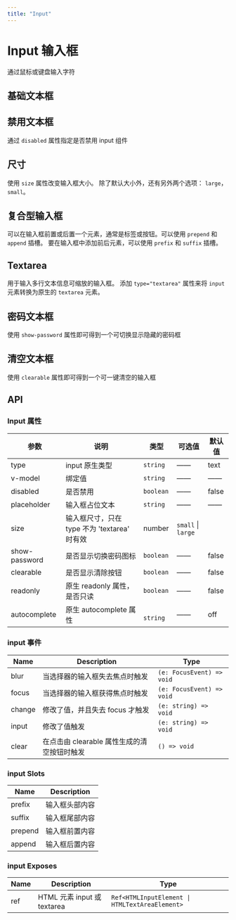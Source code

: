 ```yaml
---
title: "Input"
---
```


# Input 输入框

通过鼠标或键盘输入字符

## 基础文本框

<preview path="../demo/Input/basic.vue"></preview>

## 禁用文本框

通过 `disabled` 属性指定是否禁用 input 组件

<preview path="../demo/Input/disabled.vue"></preview>

## 尺寸

使用 `size` 属性改变输入框大小。 除了默认大小外，还有另外两个选项： `large`， `small`。

<preview path="../demo/Input/size.vue"></preview>

## 复合型输入框

可以在输入框前置或后置一个元素，通常是标签或按钮。可以使用 `prepend` 和 `append` 插槽。 要在输入框中添加前后元素，可以使用 `prefix` 和 `suffix` 插槽。

<preview path="../demo/Input/mixtureInput.vue"></preview>

## Textarea

用于输入多行文本信息可缩放的输入框。 添加 `type="textarea"` 属性来将 `input` 元素转换为原生的 `textarea` 元素。

<preview path="../demo/Input/textarea.vue"></preview>

## 密码文本框

使用 `show-password` 属性即可得到一个可切换显示隐藏的密码框

<preview path="../demo/Input/passwordInput.vue"></preview>

## 清空文本框

使用 `clearable` 属性即可得到一个可一键清空的输入框

<preview path="../demo/Input/clearable.vue"></preview>

## API

### Input 属性

| 参数          | 说明                                         | 类型      | 可选值             | 默认值 |
| ------------- | -------------------------------------------- | --------- | ------------------ | ------ |
| type          | input 原生类型                               | `string`  | ——                 | text   |
| v-model       | 绑定值                                       | `string`  | ——                 | ——     |
| disabled      | 是否禁用                                     | `boolean` | ——                 | false  |
| placeholder   | 输入框占位文本                               | `string`  | ——                 | ——     |
| size          | 输入框尺寸，只在 type 不为 'textarea' 时有效 | number    | `small` \| `large` |        |
| show-password | 是否显示切换密码图标                         | `boolean` | ——                 | false  |
| clearable     | 是否显示清除按钮                             | `boolean` | ——                 | false  |
| readonly      | 原生 readonly 属性，是否只读                 | `boolean` | ——                 | false  |
| autocomplete  | 原生 autocomplete 属性                       | `	string`  | ——                 | off    |

### input 事件

| Name   | Description                                 | Type                      |
| ------ | ------------------------------------------- | ------------------------- |
| blur   | 当选择器的输入框失去焦点时触发              | `(e: FocusEvent) => void` |
| focus  | 当选择器的输入框获得焦点时触发              | `(e: FocusEvent) => void` |
| change | 修改了值，并且失去 focus 才触发             | `(e: string) => void`     |
| input  | 修改了值触发                                | `(e: string) => void`     |
| clear  | 在点击由 clearable 属性生成的清空按钮时触发 | `() => void`              |

### input Slots

| Name    | Description    |
| ------- | -------------- |
| prefix  | 输入框头部内容 |
| suffix  | 输入框尾部内容 |
| prepend | 输入框前置内容 |
| append  | 输入框后置内容 |

### input Exposes

| Name | Description                 | Type                                           |
| ---- | --------------------------- | ---------------------------------------------- |
| ref  | HTML 元素 input 或 textarea | `Ref<HTMLInputElement \| HTMLTextAreaElement>` |
